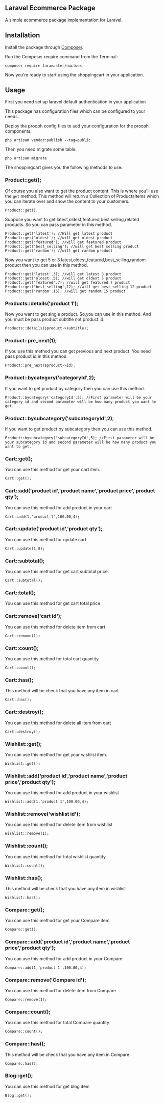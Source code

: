 ## Laravel Ecommerce Package

A simple ecommerce package implementation for Laravel.

## Installation

Install the package through [Composer](http://getcomposer.org/). 

Run the Composer require command from the Terminal:
	
	composer require laramaster/nuclues

Now you're ready to start using the shoppingcart in your application.

## Usage

First you need set up laravel default authentication in your application

This package has configuration files which can be configured to your needs.

Deploy the prooph config files to add your configuration for the prooph components.

	php artisan vendor:publish --tag=public

Then you need migrate some table.

	php artisan migrate

The shoppingcart gives you the following methods to use:

### Product::get();

Of course you also want to get the product content. This is where you'll use the `get` method. This method will return a Collection of ProductsItems which you can iterate over and show the content to your customers.

	Product::get();

Suppose you want to get latest,oldest,featured,best selling,related products. So you can pass parameter in this method.

	Product::get('latest'); //Will get latest product
	Product::get('oldest'); //will get oldest product
	Product::get('featured'); //will get featured product
	Product::get('best_selling'); //will get best selling product
	Product::get('random'); //will get random product

Now you want to get 5 or 3 latest,oldest,featured,best_selling,random product then you can use in this method.

	Product::get('latest',3); //will get latest 3 product
	Product::get('oldest',5); //will get oldest 5 product
	Product::get('featured',7); //will get featured 7 product
	Product::get('best_selling',12); //will get best_selling 12 product
	Product::get('random',15); //will get random 15 product

### Products::details('product 1');

Now you want to get single product. So,you can use in this method. And you must be pass product subtitle not product id.
	
	Products::details($product->subtitle);

### Product::pre_next(1);

If you use this method you can get previous and next product. You need pass product id in this method.

	Product::pre_next($product->id);

### Product::bycategory('categoryId',2);

If you want to get product by category then you can use this method. 

	Product::bycategory('categoryId',5); //First parameter will be your category id and second parameter will be how many product you want to get.  

### Product::bysubcategory('subcategoryId',2);

If you want to get product by subcategory then you can use this method. 

	Product::bysubcategory('subcategoryId',5); //First parameter will be your subcategory id and second parameter will be how many product you want to get.  

### Cart::get();

You can use this method for get your cart item.

	Cart::get();

### Cart::add('product id','product name','product price','product qty');

You can use this method for add product in your cart

	Cart::add(1,'product 1',100.00,4);

### Cart::update('product id','product qty');

You can use this method for update cart

	Cart::update(1,8);

### Cart::subtotal();

You can use this method for get cart subtotal price.

	Cart::subtotal();

### Cart::total();

You can use this method for get cart total price

### Cart::remove('cart id');

You can use this method for delete item from cart

	Cart::remove(1);

### Cart::count();

You can use this method for total cart quantity

	Cart::count();

### Cart::has();

This method will be check that you have any item in cart

	Cart::has();

### Cart::destroy();

You can use this method for delete all item from cart

	Cart::destroy();

### Wishlist::get();

You can use this method for get your wishlist item.

	Wishlist::get();

### Wishlist::add('product id','product name','product price','product qty');

You can use this method for add product in your wishlist

	Wishlist::add(1,'product 1',100.00,4);

### Wishlist::remove('wishlist id');

You can use this method for delete item from wishlist

	Wishlist::remove(1);

### Wishlist::count();

You can use this method for total wishlist quantity

	Wishlist::count();

### Wishlist::has();

This method will be check that you have any item in wishlist

	Wishlist::has();

### Compare::get();

You can use this method for get your Compare item.

	Compare::get();

### Compare::add('product id','product name','product price','product qty');

You can use this method for add product in your Compare

	Compare::add(1,'product 1',100.00,4);

### Compare::remove('Compare id');

You can use this method for delete item from Compare

	Compare::remove(1);

### Compare::count();

You can use this method for total Compare quantity

	Compare::count();

### Compare::has();

This method will be check that you have any item in Compare

	Compare::has();

### Blog::get();

You can use this method for get blog item

 	Blog::get();






















